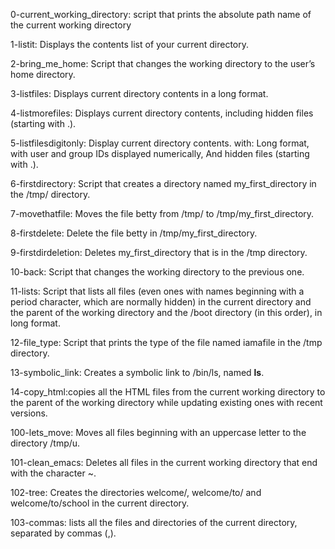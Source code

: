 0-current_working_directory: script that prints the absolute path name of the current working directory

1-listit: Displays the contents list of your current directory.

2-bring_me_home: Script that changes the working directory to the user’s home directory.

3-listfiles: Displays current directory contents in a long format.

4-listmorefiles: Displays current directory contents, including hidden files (starting with .).

5-listfilesdigitonly: Display current directory contents. with: Long format, with user and group IDs displayed numerically, And hidden files (starting with .).

6-firstdirectory: Script that creates a directory named my_first_directory in the /tmp/ directory.

7-movethatfile: Moves the file betty from /tmp/ to /tmp/my_first_directory.

8-firstdelete: Delete the file betty in /tmp/my_first_directory.

9-firstdirdeletion: Deletes my_first_directory that is in the /tmp directory.

10-back: Script that changes the working directory to the previous one.

11-lists: Script that lists all files (even ones with names beginning with a period character, which are normally hidden) in the current directory and the parent of the working directory and the /boot directory (in this order), in long format.

12-file_type: Script that prints the type of the file named iamafile in the /tmp directory.

13-symbolic_link: Creates a symbolic link to /bin/ls, named __ls__.

14-copy_html:copies  all the HTML files from the current working directory to the parent of the working directory while updating existing ones with recent versions.

100-lets_move: Moves all files beginning with an uppercase letter to the directory /tmp/u.

101-clean_emacs: Deletes all files in the current working directory that end with the character ~.

102-tree: Creates the directories welcome/, welcome/to/ and welcome/to/school in the current directory.

103-commas:  lists all the files and directories of the current directory, separated by commas (,).